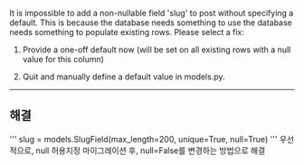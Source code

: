 It is impossible to add a non-nullable field 'slug' to post without specifying a default. This is because the database needs something to use the database needs something to populate existing rows.
Please select a fix:
 1) Provide a one-off default now (will be set on all existing rows with a null value for this column)

 2) Quit and manually define a default value in models.py.

---
## 해결
'''
    slug = models.SlugField(max_length=200, unique=True, null=True)
'''
우선적으로, null 허용지정 마이그레이션 후, null=False를 변경하는 방법으로 해결